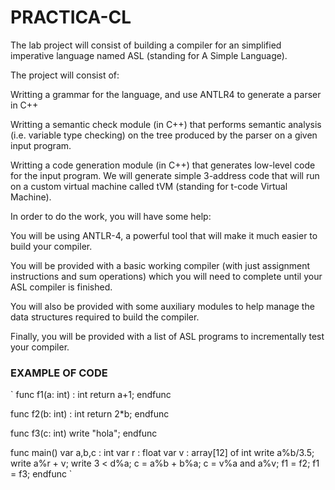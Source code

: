 # PRACTICA-CL

The lab project will consist of building a compiler for an simplified imperative language named ASL (standing for A Simple Language).

The project will consist of:

Writting a grammar for the language, and use ANTLR4 to generate a parser in C++

Writting a semantic check module (in C++) that performs semantic analysis (i.e. variable type checking) on the tree produced by the parser on a given input program.

Writting a code generation module (in C++) that generates low-level code for the input program. We will generate simple 3-address code that will run on a custom virtual machine called tVM (standing for t-code Virtual Machine).

In order to do the work, you will have some help:

You will be using ANTLR-4, a powerful tool that will make it much easier to build your compiler.

You will be provided with a basic working compiler (with just assignment instructions and sum operations) which you will need to complete until your ASL compiler is finished.

You will also be provided with some auxiliary modules to help manage the data structures required to build the compiler.

Finally, you will be provided with a list of ASL programs to incrementally test your compiler.


### EXAMPLE OF CODE 
`
func f1(a: int) : int
  return a+1;
endfunc

func f2(b: int) : int
  return 2*b;
endfunc

func f3(c: int)
  write "hola";
endfunc


func main()
  var a,b,c : int
  var r : float
  var v : array[12] of int
  write a%b/3.5;
  write a%r + v;
  write 3 < d%a;
  c = a%b + b%a;
  c = v%a and a%v;
  f1 = f2;
  f1 = f3;
endfunc
`
